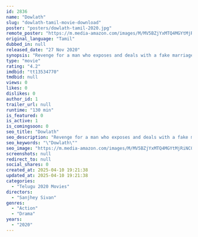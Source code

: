 ```yaml
---
id: 2836
name: "Dowlath"
slug: "dowlath-tamil-movie-download"
poster: "posters/dowlath-tamil-2020.jpg"
remote_poster: "https://m.media-amazon.com/images/M/MV5BZjYxMTQ4MGYtMjRiNC00MjhkLTk2Y2YtOGFmZThkZmExNjFlXkEyXkFqcGdeQXVyMTI2NjQ5MDI4._V1_SX300.jpg"
original_language: "Tamil"
dubbed_in: null
released_date: "27 Nov 2020"
synopsis: "Revenge for a man who exposes and deals with a fake marriage. Supposedly based on a fake marriage racket. Run by four advocates who have oversaw more than 3,500 such weddings"
type: "movie"
rating: "4.2"
imdbid: "tt13534770"
tmdbid: null
views: 0
likes: 0
dislikes: 0
author_id: 1
trailer_url: null
runtime: "130 min"
is_featured: 0
is_active: 1
is_comingsoon: 0
seo_title: "Dowlath"
seo_description: "Revenge for a man who exposes and deals with a fake marriage. Supposedly based on a fake marriage racket. Run by four advocates who have oversaw more than 3,500 such weddings"
seo_keywords: "\"Dowlath\""
seo_image: "https://m.media-amazon.com/images/M/MV5BZjYxMTQ4MGYtMjRiNC00MjhkLTk2Y2YtOGFmZThkZmExNjFlXkEyXkFqcGdeQXVyMTI2NjQ5MDI4._V1_SX300.jpg"
screenshots: null
redirect_to: null
social_shares: 0
created_at: 2025-04-10 19:21:38
updated_at: 2025-04-10 19:21:38
categories:
  - "Telugu 2020 Movies"
directors:
  - "Sanjhey Sivan"
genres:
  - "Action"
  - "Drama"
years:
  - "2020"
---
```

